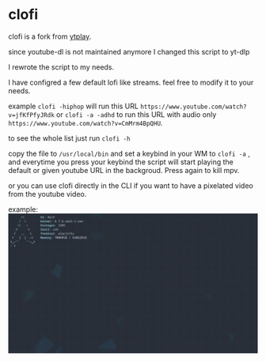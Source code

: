 # clofi

clofi is a fork from [ytplay](https://github.com/raphtlw/dotfiles/blob/master/bin/ytplay).

since youtube-dl is not maintained anymore I changed this script to yt-dlp

I rewrote the script to my needs.



I have configred a few default lofi like streams. feel free to modify it to your needs.

example `clofi -hiphop` will run this URL `https://www.youtube.com/watch?v=jfKfPfyJRdk`  or `clofi -a -adhd` to run this URL with audio only `https://www.youtube.com/watch?v=CmMrm4BpQHU`.

to see the whole list just run `clofi -h`



copy the file to `/usr/local/bin` and set a keybind in your WM to `clofi -a` , and everytime you press your keybind the script will start playing the default or given youtube URL in the backgroud. Press again to kill mpv.

or you can use clofi directly in the CLI if you want to have a pixelated video from the youtube video.



example:
![](clofi.gif)
